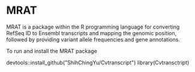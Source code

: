 # MRAT
MRAT is a package within the R programming language for converting RefSeq ID to   Ensembl transcripts and mapping the genomic position, followed by providing variant allele   frequencies and gene annotations.

To run and install the MRAT package

devtools::install_github("ShihChingYu/Cvtranscript")
library(Cvtransctript)
